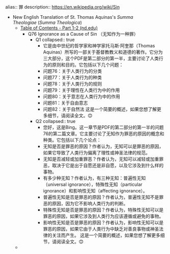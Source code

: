 alias:: 罪
description:: https://en.wikipedia.org/wiki/Sin

- New English Translation of St. Thomas Aquinas's *Summa Theologiae* (*Summa Theologica*)
  - [Table of Contents - Part 1-2 (nd.edu)](https://www3.nd.edu/~afreddos/summa-translation/TOC-part1-2.htm)
    - Q76 Ignorance as a Cause of Sin （无知作为一种罪）
      - Q1
        collapsed:: true
        - 它是由中世纪的哲学家和神学家托马斯·阿奎那（Thomas Aquinas）所写的一部关于基督教教义和道德的著作。它分为三大部分，这个PDF是第二部分的第一半，主要讨论了人类行为的原则和目的。它包括以下几个问题：
        - 问题76：关于人类行为的分类
        - 问题77：关于人类行为的种类
        - 问题78：关于人类行为的规则
        - 问题79：关于理性在人类行为中的作用
        - 问题80：关于意志在人类行为中的作用
        - 问题81：关于自由意志
        - 问题82：关于自然法
          这是一个简要的概述，如果您想了解更多细节，请阅读全文。😊
      - Q2
        collapsed:: true
        - 您好，这是Bing。这一章节是PDF的第二部分的第一半的问题76的第二篇文章。它主要讨论了无知作为罪恶的原因的概念和种类。它包括以下几个论点：
        - 无知是否是罪恶的原因？作者认为，无知可以是罪恶的原因，如果它导致了人类行为偏离了理性或神圣法律的规范。
        - 无知是否减轻或加重罪恶？作者认为，无知可以减轻或加重罪恶，取决于它是出于自愿还是非自愿，以及它涉及到什么样的事物。
        - 有多少种无知？作者认为，有三种无知：普遍性无知（universal ignorance），特殊性无知（particular ignorance）和影响性无知（affecting ignorance）。
        - 普遍性无知是否是罪恶的原因？作者认为，普遍性无知不是罪恶的原因，因为它不影响人类行为的判断。
        - 特殊性无知是否是罪恶的原因？作者认为，特殊性无知可以是罪恶的原因，如果它涉及到人类行为应该遵循或避免的事物。
        - 影响性无知是否是罪恶的原因？作者认为，影响性无知可以是罪恶的原因，如果它由于人类行为中缺乏对善良事物或神圣法律的关注而产生。
          这是一个简要的概述，如果您想了解更多细节，请阅读全文。😊
  -